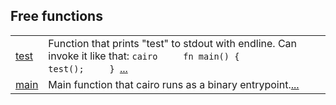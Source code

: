 
Free functions
 ---
| | |
|:---|:---|
| [test](./hello_world_sub_package-test.md) | Function that prints "test" to stdout with endline. Can invoke it like that:  ```cairo     fn main() {         test();     } ```[...](./hello_world_sub_package-test.md) |
| [main](./hello_world_sub_package-main.md) | Main function that cairo runs as a binary entrypoint.[...](./hello_world_sub_package-main.md) |

